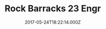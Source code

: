 ---
date: 2017-05-24T18:22:14.000Z
title: Rock Barracks 23 Engr
latitude: 52.083250086624965
longitude: 1.384471199268997
url: https://www.army.mod.uk/who-we-are/corps-regiments-and-units/corps-of-royal-engineers
category: checkin
---